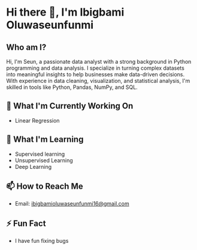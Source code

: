 # Hi there 👋, I'm Ibigbami Oluwaseunfunmi

## Who am I?
Hi, I'm Seun, a passionate data analyst with a strong background in Python programming and data analysis. I specialize in turning complex datasets into meaningful insights to help businesses make data-driven decisions. With experience in data cleaning, visualization, and statistical analysis, I'm skilled in tools like Python, Pandas, NumPy, and SQL.

## 🔭 What I'm Currently Working On
- Linear Regression


## 🌱 What I'm Learning
- Supervised learning
- Unsupervised Learning
- Deep Learning


## 📫 How to Reach Me
- Email: [ibigbamioluwaseunfunmi16@gmail.com](mailto:ibigbamioluwaseunfunmi16@gmail.com)


## ⚡ Fun Fact
- I have fun fixing bugs
